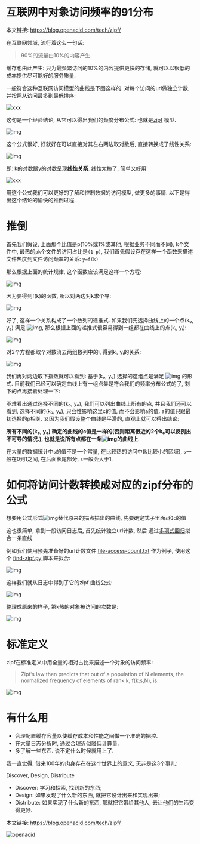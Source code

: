 # 互联网中对象访问频率的91分布

本文链接: https://blog.openacid.com/tech/zipf/

在互联网领域, 流行着这么一句话:

> 90%的流量由10%的内容产生.

缓存也由此产生: 只为最频繁访问的10%的内容提供更快的存储, 就可以以很低的成本提供尽可能好的服务质量.

一般符合这种互联网访问模型的曲线是下图这样的. 对每个访问的url做独立计数, 并按照从访问最多到最低排序:

![xxx](https://tva1.sinaimg.cn/large/0081Kckwly1gk78caek5aj30go0b4t9g.jpg)

这句是一个经验结论, 从它可以得出我们的频度分布公式: 也就是[zipf](https://en.wikipedia.org/wiki/Zipf's_law) 模型.

![img](https://tva1.sinaimg.cn/large/0081Kckwly1gk78c9xpe3j303500o746.jpg)

这个公式很好, 好就好在可以直接对其左右两边取对数后, 直接转换成了线性关系:

![img](https://tva1.sinaimg.cn/large/0081Kckwly1gk78cdmermj308800ot8o.jpg)

即: k的对数跟y的对数呈现**线性关系**. 线性太棒了, 简单又好用!

![xxx](https://tva1.sinaimg.cn/large/0081Kckwly1gk78cc8m76j30go0b4gm8.jpg)

用这个公式我们可以更好的了解和控制数据的访问模型, 做更多的事情. 以下是得出这个结论的愉快的推倒过程.

# 推倒

首先我们假设, 上面那个比值是p(10%或1%或其他, 根据业务不同而不同), k个文件中, 最热的`pk`个文件的访问占比是`(1-p)`, 我们首先假设存在这样一个函数来描述文件热度到文件访问频率的关系: `y=f(k)`

那么根据上面的统计规律, 这个函数应该满足这样一个方程:

![img](https://tva1.sinaimg.cn/large/0081Kckwly1gk78cavijaj307h01o3yh.jpg)

因为要得到f(k)的函数, 所以对两边对k求个导:

![img](https://tva1.sinaimg.cn/large/0081Kckwly1gk78cf45l6j305o00odfr.jpg)

好了, 这样一个关系构成了一个数列的递推式. 如果我们先选择曲线上的一个点(k₀, y₀) 满足 ![img](https://tva1.sinaimg.cn/large/0081Kckwly1gk78cekwmxj302u00o3ye.jpg), 那么根据上面的递推式很容易得到一组都在曲线上的点(kᵢ, yᵢ):

![img](https://tva1.sinaimg.cn/large/0081Kckwly1gk78cbb911j307s01fq2w.jpg)

对2个方程都取个对数消去两组数列中的i, 得到kᵢ, yᵢ的关系:

![img](https://tva1.sinaimg.cn/large/0081Kckwly1gk78cfi2qrj30b401q3yk.jpg)

我们再对两边取下指数就可以看到: 基于(k₀, y₀) 选择的这组点是满足 ![img](https://tva1.sinaimg.cn/large/0081Kckwly1gk78cd93g4j302c00ot8l.jpg) 的形式. 目前我们已经可以确定曲线上有一组点集是符合我们的频率分布公式的了, 剩下的点再接着处理一下:

不难看出通过选择不同的(k₀, y₀), 我们可以列出曲线上所有的点, 并且我们还可以看到, 选择不同的(k₀, y₀), 只会性影响这里c的值, 而不会影响a的值. a的值只跟最初选择的p相关. 又因为我们假设整个曲线是平滑的, 直观上就可以得出结论:

**所有不同的(k₀, y₀) 确定的曲线的c值是一样的(否则距离很近的2个k₀可以反例出不可导的情况.), 也就是说所有点都在一条![img](https://tva1.sinaimg.cn/large/0081Kckwly1gk78cd93g4j302c00ot8l.jpg)的曲线上**.

在大量的数据统计中`s`的值不是一个常量, 在比较热的访问中(k比较小的区域), `s`一般在0到1之间, 在后面长尾部分, `s`一般会大于1.

# 如何将访问计数转换成对应的zipf分布的公式

想要用公式形式![img](https://tva1.sinaimg.cn/large/0081Kckwly1gk78c9xpe3j303500o746.jpg)替代原来的描点描出的曲线, 先要确定式子里面`s`和`c`的值

这也很简单, 拿到一段访问日志后, 首先统计独立url计数, 然后 通过[多项式回归](https://zh.wikipedia.org/wiki/多项式回归)拟合一条直线

例如我们使用预先准备好的url计数文件 [file-access-count.txt](http://120.53.13.159/post-res/cache-hit/file-access-count.txt) 作为例子, 使用这个 [find-zipf.py](http://120.53.13.159/post-res/cache-hit/find-zipf.py) 脚本来拟合:

![img](https://tva1.sinaimg.cn/large/0081Kckwly1gk78ck9ufjj31io0543yt.jpg)

这样我们就从日志中得到了它的zipf 曲线公式:

![img](https://tva1.sinaimg.cn/large/0081Kckwly1gk78c9fgapj30b200ojre.jpg)

整理成原来的样子, 第k热的对象被访问的次数是:

![img](https://tva1.sinaimg.cn/large/0081Kckwly1gk78ck0t0kj304c01bjrb.jpg)

# 标准定义

zipf在标准定义中用全量的相对占比来描述一个对象的访问频率:

> Zipf’s law then predicts that out of a population of N elements, the normalized frequency of elements of rank k, f(k;s,N), is:

![img](https://tva1.sinaimg.cn/large/0081Kckwly1gk78cp9ot0j306602cdft.jpg)

# 有什么用

- 合理配置缓存容量以使缓存成本和性能之间做一个准确的把控.
- 在大量日志分析时, 通过合理近似降低计算量.
- 多了解一些东西. 说不定什么时候就用上了.

我一直觉得, 借来100年的肉身存在在这个世界上的意义, 无非是这3个事儿:

Discover, Design, Distribute

- Discover: 学习和探索, 找到新的东西;
- Design: 如果发现了什么新的东西, 就把它设计出来和实现出来;
- Distribute: 如果实现了什么新的东西, 那就把它带给其他人, 去让他们的生活变得更好.

本文链接: https://blog.openacid.com/tech/zipf/

![openacid](https://tva1.sinaimg.cn/large/0081Kckwly1gk78cpwhayj30m8096aax.jpg)

